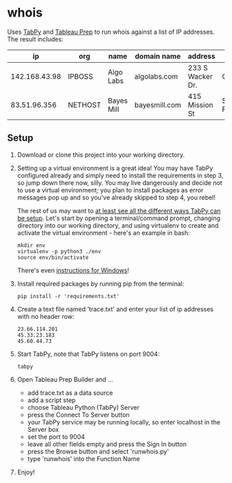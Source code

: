# whois
Uses [TabPy](https://github.com/tableau/TabPy) and [Tableau Prep](https://www.tableau.com/products/prep) to run whois against a list of IP addresses. The result includes:

| ip | org | name | domain name | address | city | state | zipcode | country |
| --- | --- | --- | --- | --- | --- | --- | --- | --- |
| 142.168.43.98 | IPBOSS | Algo Labs | algolabs.com | 233 S Wacker Dr. | Chicago | IL | 60606 | US |
| 83.51.96.356 | NETHOST | Bayes Mill | bayesmill.com | 415 Mission St | San Francisco | CA | 94105 | US |

## Setup
1. Download or clone this project into your working directory.

2. Setting up a virtual environment is a great idea! You may have TabPy configured already and simply need to install the requirements in step 3, so jump down there now, silly. You may live dangerously and decide not to use a virtual environment; you plan to install packages as error messages pop up and so you've already skipped to step 4, you rebel!

    The rest of us may want to [at least see all the different ways TabPy can be setup](https://github.com/tableau/TabPy). Let's start by opening a terminal/command prompt, changing directory into our working directory, and using virtualenv to create and activate the virtual environment - here's an example in bash:
    ```
    mkdir env
    virtualenv -p python3 ./env
    source env/bin/activate
    ```
    There's even [instructions for Windows](https://programwithus.com/learn/python/pip-virtualenv-windows)!

3. Install required packages by running pip from the terminal: 
    ```
    pip install -r 'requirements.txt'
    ```
4. Create a text file named 'trace.txt' and enter your list of ip addresses with no header row:
    ```
    23.66.114.201
    45.33.23.183
    45.60.44.73
    ```

6. Start TabPy, note that TabPy listens on port 9004:
    ```
    tabpy
    ```

7. Open Tableau Prep Builder and ...
    - add trace.txt as a data source
    - add a script step
    - choose Tableau Python (TabPy) Server
    - press the Connect To Server button
    - your TabPy service may be running locally, so enter localhost in the Server box
    - set the port to 9004
    - leave all other fields empty and press the Sign In button
    - press the Browse button and select 'runwhois.py'
    - type 'runwhois' into the Function Name

8. Enjoy!
